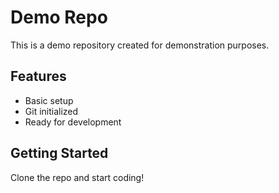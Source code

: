 # Demo Repo

This is a demo repository created for demonstration purposes.

## Features

- Basic setup
- Git initialized
- Ready for development

## Getting Started

Clone the repo and start coding!
